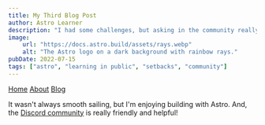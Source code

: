 ```yaml
---
title: My Third Blog Post
author: Astro Learner
description: "I had some challenges, but asking in the community really helped!"
image:
    url: "https://docs.astro.build/assets/rays.webp"
    alt: "The Astro logo on a dark background with rainbow rays."
pubDate: 2022-07-15
tags: ["astro", "learning in public", "setbacks", "community"]
---
```

<a href="http://localhost:4321">Home</a>
<a href="http://localhost:4321/about">About</a>
<a href="http://localhost:4321/blog">Blog</a>

It wasn't always smooth sailing, but I'm enjoying building with Astro. And, the [Discord community](https://astro.build/chat) is really friendly and helpful!